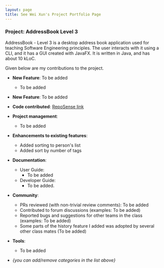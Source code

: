 ```yaml
---
layout: page
title: See Wei Xun's Project Portfolio Page
---
```


### Project: AddressBook Level 3

AddressBook - Level 3 is a desktop address book application used for teaching Software Engineering principles. The user interacts with it using a CLI, and it has a GUI created with JavaFX. It is written in Java, and has about 10 kLoC.

Given below are my contributions to the project.

* **New Feature**: To be added
  * To be added
  
* **New Feature**: To be added

* **Code contributed**: [RepoSense link]()

* **Project management**:
  * To be added

* **Enhancements to existing features**:
  * Added sorting to person's list
  * Added sort by number of tags

* **Documentation**:
  * User Guide:
    * To be added
  * Developer Guide:
    * To be added.

* **Community**:
  * PRs reviewed (with non-trivial review comments): To be added
  * Contributed to forum discussions (examples: To be added)
  * Reported bugs and suggestions for other teams in the class (examples: To be added)
  * Some parts of the history feature I added was adopted by several other class mates (To be added)

* **Tools**:
  * To be added

* _{you can add/remove categories in the list above}_

